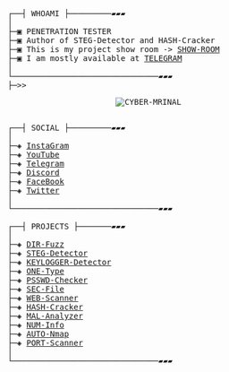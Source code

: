<pre>
┌──┤ WHOAMI ├─────────▰▰▰
│
├─▣ PENETRATION TESTER
├─▣ Author of STEG-Detector and HASH-Cracker
├─▣ This is my project show room -> <a href="https://github.com/CYBER-MRINAL">SHOW-ROOM</a>
├─▣ I am mostly available at <a href="https://t.me/CYBERMRINAL">TELEGRAM</a>
│
└───────────────────────────────▰▰▰
├─>> <p align="center"><img src="https://komarev.com/ghpvc/?username=CYBER-MRINAL&label=Profile%20Views&color=0e75b6&style=flat" alt="CYBER-MRINAL" /></p>
┌──┤ SOCIAL ├─────────▰▰▰
│
├─◈ <a href="https://www.instagram.com/CYBERMRINAL">InstaGram</a>
├─◈ <a href="https://www.youtube.com/@CYBER-MRINAL">YouTube</a>
├─◈ <a href="https://t.me/CYBERMRINAL">Telegram</a>
├─◈ <a href="https://discord.gg/ac6wvDpdxQ">Discord</a>
├─◈ <a href="https://www.facebook.com/CYBERMRINAL">FaceBook</a>
├─◈ <a href="https://x.com/CYBERMRINAL">Twitter</a>
│
└───────────────────────────────▰▰▰

┌──┤ PROJECTS ├───────▰▰▰
│
├─◈ <a href="https://github.com/CYBER-MRINAL/DIR-Fuzz">DIR-Fuzz</a>
├─◈ <a href="https://github.com/CYBER-MRINAL/STEG-Detector">STEG-Detector</a>
├─◈ <a href="https://github.com/CYBER-MRINAL/KEYLOGGER-Detector">KEYLOGGER-Detector</a>
├─◈ <a href="https://github.com/CYBER-MRINAL/ONE-Type">ONE-Type</a>
├─◈ <a href="https://github.com/CYBER-MRINAL/PSSWD-Checker">PSSWD-Checker</a>
├─◈ <a href="https://github.com/CYBER-MRINAL/SEC-File">SEC-File</a>
├─◈ <a href="https://github.com/CYBER-MRINAL/WEB-Scanner">WEB-Scanner</a>
├─◈ <a href="https://github.com/CYBER-MRINAL/HASH-Cracker">HASH-Cracker</a>
├─◈ <a href="https://github.com/CYBER-MRINAL/MAL-Analyzer">MAL-Analyzer</a>
├─◈ <a href="https://github.com/CYBER-MRINAL/NUM-Info">NUM-Info</a>
├─◈ <a href="https://github.com/CYBER-MRINAL/AUTOMATED-nmap">AUTO-Nmap</a>
├─◈ <a href="https://github.com/CYBER-MRINAL/PORT-Scanner">PORT-Scanner</a>
│
└───────────────────────────────▰▰▰
</pre>
